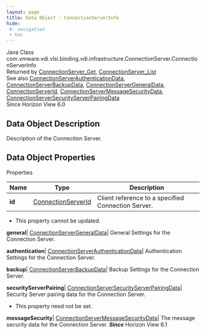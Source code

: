 ```yaml
---
layout: page
title: Data Object - ConnectionServerInfo
hide:
 #- navigation
 - toc
---
```






Java Class
    com.vmware.vdi.vlsi.binding.vdi.infrastructure.ConnectionServer.ConnectionServerInfo  
Returned by
     [ConnectionServer_Get](vdi.infrastructure.ConnectionServer.md#get), [ConnectionServer_List](vdi.infrastructure.ConnectionServer.md#list)  
See also
     [ConnectionServerAuthenticationData](vdi.infrastructure.ConnectionServer.AuthenticationData.md), [ConnectionServerBackupData](vdi.infrastructure.ConnectionServer.BackupData.md), [ConnectionServerGeneralData](vdi.infrastructure.ConnectionServer.GeneralData.md), [ConnectionServerId](vdi.entity.ConnectionServerId.md), [ConnectionServerMessageSecurityData](vdi.infrastructure.ConnectionServer.MessageSecurityData.md), [ConnectionServerSecurityServerPairingData](vdi.infrastructure.ConnectionServer.SecurityServerPairingData.md)  
Since 
    Horizon View 6.0

## Data Object Description 

Description of the Connection Server. 

## Data Object Properties

Properties

Name |  Type |  Description   
---|---|---  
**id**| [ConnectionServerId](vdi.entity.ConnectionServerId.md)|  Client reference to a specified Connection Server.   


* This property cannot be updated.

  
**general**| [ConnectionServerGeneralData](vdi.infrastructure.ConnectionServer.GeneralData.md)|  General Settings for the Connection Server.   
  
**authentication**| [ConnectionServerAuthenticationData](vdi.infrastructure.ConnectionServer.AuthenticationData.md)|  Authentication Settings for the Connection Server.   
  
**backup**| [ConnectionServerBackupData](vdi.infrastructure.ConnectionServer.BackupData.md)|  Backup Settings for the Connection Server.   
  
**securityServerPairing**| [ConnectionServerSecurityServerPairingData](vdi.infrastructure.ConnectionServer.SecurityServerPairingData.md)|  Security Server pairing data for the Connection Server.   


* This property need not be set.

  
**messageSecurity**| [ConnectionServerMessageSecurityData](vdi.infrastructure.ConnectionServer.MessageSecurityData.md)|  The message security data for the Connection Server.  **_Since_** Horizon View 6.1  
  
  
  

  
  

